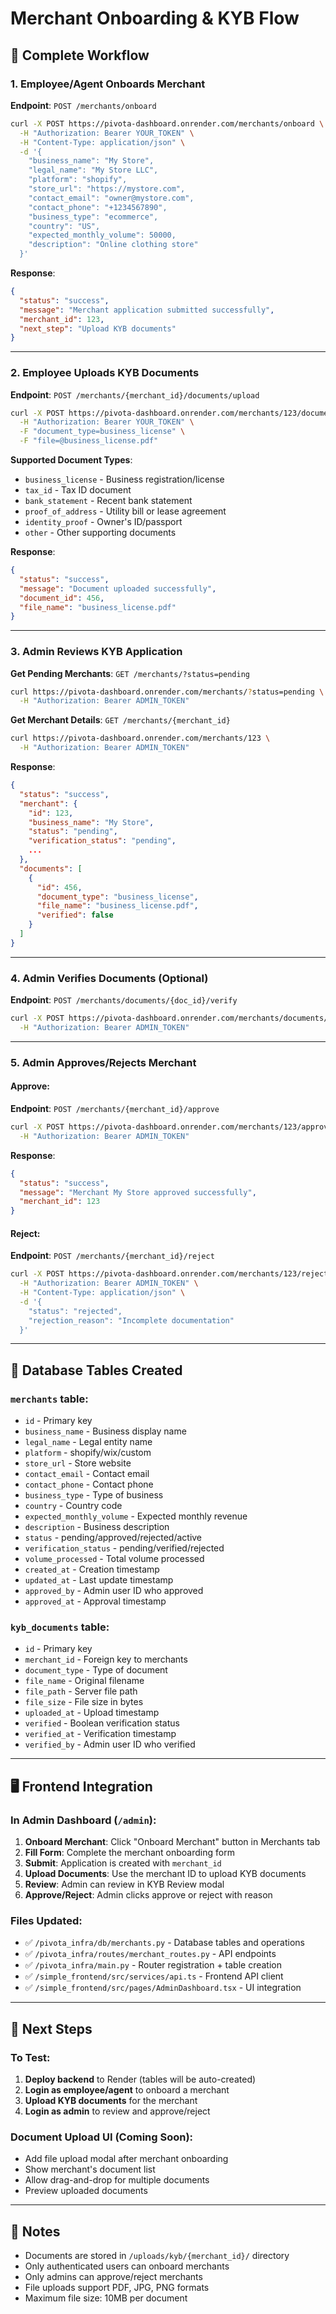 # Merchant Onboarding & KYB Flow

## 🎯 Complete Workflow

### 1. Employee/Agent Onboards Merchant
**Endpoint**: `POST /merchants/onboard`

```bash
curl -X POST https://pivota-dashboard.onrender.com/merchants/onboard \
  -H "Authorization: Bearer YOUR_TOKEN" \
  -H "Content-Type: application/json" \
  -d '{
    "business_name": "My Store",
    "legal_name": "My Store LLC",
    "platform": "shopify",
    "store_url": "https://mystore.com",
    "contact_email": "owner@mystore.com",
    "contact_phone": "+1234567890",
    "business_type": "ecommerce",
    "country": "US",
    "expected_monthly_volume": 50000,
    "description": "Online clothing store"
  }'
```

**Response**:
```json
{
  "status": "success",
  "message": "Merchant application submitted successfully",
  "merchant_id": 123,
  "next_step": "Upload KYB documents"
}
```

---

### 2. Employee Uploads KYB Documents
**Endpoint**: `POST /merchants/{merchant_id}/documents/upload`

```bash
curl -X POST https://pivota-dashboard.onrender.com/merchants/123/documents/upload \
  -H "Authorization: Bearer YOUR_TOKEN" \
  -F "document_type=business_license" \
  -F "file=@business_license.pdf"
```

**Supported Document Types**:
- `business_license` - Business registration/license
- `tax_id` - Tax ID document
- `bank_statement` - Recent bank statement
- `proof_of_address` - Utility bill or lease agreement
- `identity_proof` - Owner's ID/passport
- `other` - Other supporting documents

**Response**:
```json
{
  "status": "success",
  "message": "Document uploaded successfully",
  "document_id": 456,
  "file_name": "business_license.pdf"
}
```

---

### 3. Admin Reviews KYB Application
**Get Pending Merchants**: `GET /merchants/?status=pending`

```bash
curl https://pivota-dashboard.onrender.com/merchants/?status=pending \
  -H "Authorization: Bearer ADMIN_TOKEN"
```

**Get Merchant Details**: `GET /merchants/{merchant_id}`

```bash
curl https://pivota-dashboard.onrender.com/merchants/123 \
  -H "Authorization: Bearer ADMIN_TOKEN"
```

**Response**:
```json
{
  "status": "success",
  "merchant": {
    "id": 123,
    "business_name": "My Store",
    "status": "pending",
    "verification_status": "pending",
    ...
  },
  "documents": [
    {
      "id": 456,
      "document_type": "business_license",
      "file_name": "business_license.pdf",
      "verified": false
    }
  ]
}
```

---

### 4. Admin Verifies Documents (Optional)
**Endpoint**: `POST /merchants/documents/{doc_id}/verify`

```bash
curl -X POST https://pivota-dashboard.onrender.com/merchants/documents/456/verify \
  -H "Authorization: Bearer ADMIN_TOKEN"
```

---

### 5. Admin Approves/Rejects Merchant

#### Approve:
**Endpoint**: `POST /merchants/{merchant_id}/approve`

```bash
curl -X POST https://pivota-dashboard.onrender.com/merchants/123/approve \
  -H "Authorization: Bearer ADMIN_TOKEN"
```

**Response**:
```json
{
  "status": "success",
  "message": "Merchant My Store approved successfully",
  "merchant_id": 123
}
```

#### Reject:
**Endpoint**: `POST /merchants/{merchant_id}/reject`

```bash
curl -X POST https://pivota-dashboard.onrender.com/merchants/123/reject \
  -H "Authorization: Bearer ADMIN_TOKEN" \
  -H "Content-Type: application/json" \
  -d '{
    "status": "rejected",
    "rejection_reason": "Incomplete documentation"
  }'
```

---

## 📁 Database Tables Created

### `merchants` table:
- `id` - Primary key
- `business_name` - Business display name
- `legal_name` - Legal entity name
- `platform` - shopify/wix/custom
- `store_url` - Store website
- `contact_email` - Contact email
- `contact_phone` - Contact phone
- `business_type` - Type of business
- `country` - Country code
- `expected_monthly_volume` - Expected monthly revenue
- `description` - Business description
- `status` - pending/approved/rejected/active
- `verification_status` - pending/verified/rejected
- `volume_processed` - Total volume processed
- `created_at` - Creation timestamp
- `updated_at` - Last update timestamp
- `approved_by` - Admin user ID who approved
- `approved_at` - Approval timestamp

### `kyb_documents` table:
- `id` - Primary key
- `merchant_id` - Foreign key to merchants
- `document_type` - Type of document
- `file_name` - Original filename
- `file_path` - Server file path
- `file_size` - File size in bytes
- `uploaded_at` - Upload timestamp
- `verified` - Boolean verification status
- `verified_at` - Verification timestamp
- `verified_by` - Admin user ID who verified

---

## 🖥️ Frontend Integration

### In Admin Dashboard (`/admin`):

1. **Onboard Merchant**: Click "Onboard Merchant" button in Merchants tab
2. **Fill Form**: Complete the merchant onboarding form
3. **Submit**: Application is created with `merchant_id`
4. **Upload Documents**: Use the merchant ID to upload KYB documents
5. **Review**: Admin can review in KYB Review modal
6. **Approve/Reject**: Admin clicks approve or reject with reason

### Files Updated:
- ✅ `/pivota_infra/db/merchants.py` - Database tables and operations
- ✅ `/pivota_infra/routes/merchant_routes.py` - API endpoints
- ✅ `/pivota_infra/main.py` - Router registration + table creation
- ✅ `/simple_frontend/src/services/api.ts` - Frontend API client
- ✅ `/simple_frontend/src/pages/AdminDashboard.tsx` - UI integration

---

## 🚀 Next Steps

### To Test:
1. **Deploy backend** to Render (tables will be auto-created)
2. **Login as employee/agent** to onboard a merchant
3. **Upload KYB documents** for the merchant
4. **Login as admin** to review and approve/reject

### Document Upload UI (Coming Soon):
- Add file upload modal after merchant onboarding
- Show merchant's document list
- Allow drag-and-drop for multiple documents
- Preview uploaded documents

---

## 📝 Notes

- Documents are stored in `/uploads/kyb/{merchant_id}/` directory
- Only authenticated users can onboard merchants
- Only admins can approve/reject merchants
- File uploads support PDF, JPG, PNG formats
- Maximum file size: 10MB per document

